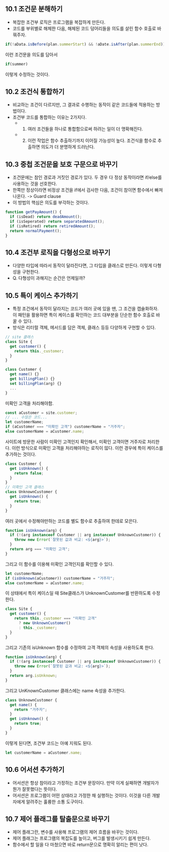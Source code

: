 ## 10.1 조건문 분해하기

- 복잡한 조건부 로직은 프로그램을 복잡하게 만든다.
- 코드를 부위별로 해체한 다음, 해체된 코드 덩어리들을 의도를 살린 함수 호출로 바꿔주자.

```js
if(!aData.isBefore(plan.summerStart) && !aDate.isAfter(plan.summerEnd))
```

이런 조건문을 의도를 담아서

```js
if(summer)
```

이렇게 수정하는 것이다.

## 10.2 조건식 통합하기

- 비교하는 조건이 다르지만, 그 결과로 수행하는 동작이 같은 코드들에 적용하는 방법이다.
- 조건부 코드를 통합하는 이유는 2가지다.
  - 1. 여러 조건들을 하나로 통합함으로써 하려는 일이 더 명확해진다.
  - 2. 이런 작업은 함수 추출하기까지 이어질 가능성이 높다. 조건식을 함수로 추출하면 의도가 더 분명하게 드러난다.

## 10.3 중첩 조건문을 보호 구문으로 바꾸기

- 조건문에는 참인 경로과 거짓인 경로가 있다. 두 경우 다 정상 동작이라면 if/else를 사용하는 것을 선호한다.
- 한쪽만 정상이라면 비정상 조건을 if에서 검사한 다음, 조건이 참이면 함수에서 빠져나온다. -> Guard clause
- 이 방법의 핵심은 의도를 부각하는 것이다.

```js
function getPayAmount() {
  if (isDead) return deadAmount();
  if (isSeperated) return separatedAmount();
  if (isRetired) return retiredAmount();
  return normalPayment();
}
```

## 10.4 조건부 로직을 다형성으로 바꾸기

- 다양한 타입에 따라서 동작이 달라진다면, 그 타입을 클래스로 만든다. 이렇게 다형성을 구현한다.
- Q. 다형성이 과해지는 순간은 언제일까?

## 10.5 특이 케이스 추가하기

- 특정 조건에서 동작이 달라지는 코드가 여러 곳에 있을 땐, 그 조건을 캡슐화하자. 이 패턴을 활용하면 특이 케이스를 확인하는 코드 대부분을 단순한 함수 호출로 바꿀 수 있다.
- 방식은 리터럴 객체, 메서드를 담은 객체, 클래스 등등 다양하게 구현할 수 있다.

```js
// site 클래스
class Site {
  get customer() {
    return this._customer;
  }
}
```

```js
class Customer {
  get name() {}
  get billingPlan() {}
  set billingPlan(arg) {}
  ...
}
```

미확인 고객을 처리해야함.

```js
const aCustomer = site.customer;
// ... 수많은 코드...
let customerName;
if (aCustomer === "미확인 고객") customerName = "거주자";
else customerName = aCustomer.name;
```

사이트에 방문한 사람이 미확인 고객인지 확인해서, 미확인 고객이면 거주자로 처리한다. 이런 방식으로 미확인 고객을 처리해야하는 로직이 많다. 이런 경우에 특이 케이스를 추가하는 것이다.

```js
class Customer {
  get isUnknown() {
    return false;
  }
}
// 미확인 고객 클래스
class UnknownCustomer {
  get isUnknown() {
    return true;
  }
}
```

여러 곳에서 수정해야만하는 코드를 별도 함수로 추출하여 한데로 모은다.

```js
function isUnknown(arg) {
  if (!(arg instanceof Customer || arg instanceof UnknownCustomer)) {
    throw new Error(`잘못된 값과 비교: <${arg}>`);
  }
  return arg === "미확인 고객";
}
```

그리고 이 함수를 이용해 미확인 고객인지를 확인할 수 있다.

```js
let customerName;
if (isUnknown(aCustomer)) customerName = "거주자";
else customerName = aCustomer.name;
```

이 상태에서 특이 케이스일 때 Site클래스가 UnknownCustomer를 반환하도록 수정한다.

```js
class Site {
  get customer() {
    return this._customer === "미확인 고객"
      ? new UnknownCustomer()
      : this._customer;
  }
}
```

그리고 기존의 isUnknown 함수를 수정하여 고객 객체의 속성을 사용하도록 한다.

```js
function isUnknown(arg) {
  if (!(arg instanceof Customer || arg instanceof UnknownCustomer)) {
    throw new Error(`잘못된 값과 비교: <${arg}>`);
  }
  return arg.isUnknown;
}
```

그리고 UnKnownCustomer 클래스에는 name 속성을 추가한다.

```js
class UnknownCustomer {
  get name() {
    return "거주자";
  }
  get isUnknown() {
    return true;
  }
}
```

이렇게 된다면, 조건부 코드는 아예 지워도 된다.

```js
let customerName = aCustomer.name;
```

## 10.6 어서션 추가하기

- 어서션은 항상 참이라고 가정하는 조건부 문장이다. 만약 이게 실패하면 개발자가 뭔가 잘못했다는 뜻이다.
- 어서션은 프로그램이 어떤 상태라고 가정한 채 실행하는 것이다. 이것을 다른 개발자에게 알려주는 훌륭한 소통 도구이다.

## 10.7 제어 플래그를 탈출문으로 바꾸기

- 제어 플래그란, 변수를 사용해 프로그램의 제어 흐름을 바꾸는 것이다.
- 제어 플래그는 프로그램의 복잡도를 높이고, 버그를 발생시키기 쉽게 만든다.
- 함수에서 할 일을 다 마쳤으면 바로 return문으로 명확히 알리는 편이 낫다.

